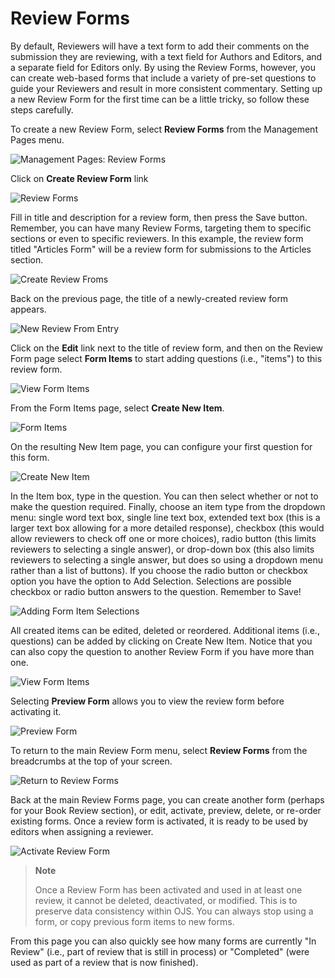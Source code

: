 # Review Forms

By default, Reviewers will have a text form to add their comments on the submission they are reviewing, with a text field for Authors and Editors, and a separate field for Editors only. By using the Review Forms, however, you can create web-based forms that include a variety of pre-set questions to guide your Reviewers and result in more consistent commentary. Setting up a new Review Form for the first time can be a little tricky, so follow these steps carefully.

To create a new Review Form, select **Review Forms** from the Management Pages menu.

![Management Pages: Review Forms](images/chapter5/jm_review_forms_.png)

Click on **Create Review Form** link

![Review Forms](images/chapter5/review_forms_home.png)

Fill in title and description for a review form, then press the Save button. Remember, you can have many Review Forms, targeting them to specific sections or even to specific reviewers. In this example, the review form titled "Articles Form" will be a review form for submissions to the Articles section.

![Create Review Froms](images/chapter5/create_review_form.png)

Back on the previous page, the title of a newly-created review form appears.

![New Review From Entry](images/chapter5/new_review_form.png)

Click on the **Edit** link next to the title of review form, and then on the Review Form page select **Form Items** to start adding questions (i.e., "items") to this review form.

![View Form Items](images/chapter5/view_form_items.png)

From the Form Items page, select **Create New Item**.

![Form Items](images/chapter5/form_items.png)

On the resulting New Item page, you can configure your first question for this form.

![Create New Item](images/chapter5/create_new_item.png)

In the Item box, type in the question. You can then select whether or not to make the question required. Finally, choose an item type from the dropdown menu: single word text box, single line text box, extended text box (this is a larger text box allowing for a more detailed response), checkbox (this would allow reviewers to check off one or more choices), radio button (this limits reviewers to selecting a single answer), or drop-down box (this also limits reviewers to selecting a single answer, but does so using a dropdown menu rather than a list of buttons). If you choose the radio button or checkbox option you have the option to Add Selection. Selections are possible checkbox or radio button answers to the question. Remember to Save!

![Adding Form Item Selections](images/chapter5/adding_form_items.png)

All created items can be edited, deleted or reordered. Additional items (i.e., questions) can be added by clicking on Create New Item. Notice that you can also copy the question to another Review Form if you have more than one.

![View Form Items](images/chapter5/view_new_items.png)

Selecting **Preview Form** allows you to view the review form before activating it.

![Preview Form](images/chapter5/preview_form.png)

To return to the main Review Form menu, select **Review Forms** from the breadcrumbs at the top of your screen.

![Return to Review Forms](images/chapter5/return_to_review_form.png)

Back at the main Review Forms page, you can create another form (perhaps for your Book Review section), or edit, activate, preview, delete, or re-order existing forms. Once a review form is activated, it is ready to be used by editors when assigning a reviewer.

![Activate Review Form](images/chapter5/activate_form.png)

> **Note**
> 
> Once a Review Form has been activated and used in at least one review, it cannot be deleted, deactivated, or modified. This is to preserve data consistency within OJS. You can always stop using a form, or copy previous form items to new forms.

From this page you can also quickly see how many forms are currently "In Review" (i.e., part of review that is still in process) or "Completed" (were used as part of a review that is now finished).
